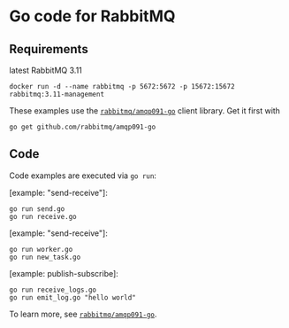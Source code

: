 # Go code for RabbitMQ 

## Requirements

latest RabbitMQ 3.11
    
    docker run -d --name rabbitmq -p 5672:5672 -p 15672:15672 rabbitmq:3.11-management


These examples use the [`rabbitmq/amqp091-go`](https://github.com/rabbitmq/amqp091-go) client library.
Get it first with

    go get github.com/rabbitmq/amqp091-go

## Code

Code examples are executed via `go run`:

[example: "send-receive"]:

    go run send.go
    go run receive.go

[example: "send-receive"]:

    go run worker.go
    go run new_task.go

[example: publish-subscribe]:

    go run receive_logs.go
    go run emit_log.go "hello world"

To learn more, see [`rabbitmq/amqp091-go`](https://github.com/rabbitmq/amqp091-go).